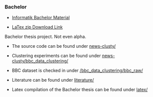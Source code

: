 
### Bachelor ###

- <a href="http://www.haw-hamburg.de/fakultaeten-und-departments/ti/fakultaetsservicebuero/abschlussarbeiten.html#c107779" target="_blank">Informatik Bachelor Material</a>

- <a href="http://www.haw-hamburg.de/fileadmin/user_upload/FakTI/FSB_TI/Abschlussarbeiten/I/haw-vorlage_LaTeX.zip" target="_blank">LaTex zip Download Link</a>

Bachelor thesis project. Not even alpha.


- The source code can be found under [news-clusty/](news-clusty/)

- Clustering experiments can be found under [news-clusty/bbc_data_clustering/](news-clusty/bbc_data_clustering/)

- BBC dataset is checked in under [/bbc_data_clustering/bbc_raw/](news-clusty/bbc_data_clustering/bbc_raw/)

- Literature can be found under [literature/](literature/)

- Latex compilation of the Bachelor thesis can be found under [latex/](latex/)